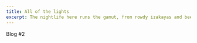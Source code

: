 ```yaml
---
title: All of the lights
excerpt: The nightlife here runs the gamut, from rowdy izakayas and beer bars, to red-light entertainment and the infamous Robot Restaurant.
---
```

Blog #2